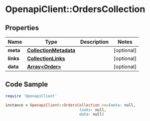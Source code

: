 # OpenapiClient::OrdersCollection

## Properties

Name | Type | Description | Notes
------------ | ------------- | ------------- | -------------
**meta** | [**CollectionMetadata**](CollectionMetadata.md) |  | [optional] 
**links** | [**CollectionLinks**](CollectionLinks.md) |  | [optional] 
**data** | [**Array&lt;Order&gt;**](Order.md) |  | [optional] 

## Code Sample

```ruby
require 'OpenapiClient'

instance = OpenapiClient::OrdersCollection.new(meta: null,
                                 links: null,
                                 data: null)
```


